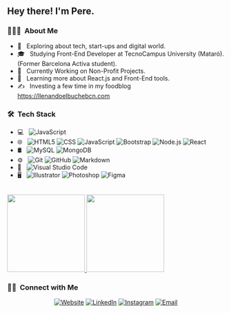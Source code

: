 <h2> Hey there! I'm Pere.</h2>

<h3> 👨🏻‍💻 &nbsp;About Me </h3>

- 🤔 &nbsp; Exploring about tech, start-ups and digital world.
- 🎓 &nbsp; Studying Front-End Developer at TecnoCampus University (Mataró). (Former Barcelona Activa student).
- 💼 &nbsp; Currently Working on Non-Profit Projects.
- 🌱 &nbsp; Learning more about React.js and Front-End tools.
- ✍️ &nbsp; Investing a few time in my foodblog https://llenandoelbuchebcn.com

<h3> 🛠 &nbsp;Tech Stack</h3>

- 💻 &nbsp;
  ![JavaScript](https://img.shields.io/badge/-JavaScript-333333?style=flat&logo=javascript)
- 🌐 &nbsp;
  ![HTML5](https://img.shields.io/badge/-HTML5-333333?style=flat&logo=HTML5)
  ![CSS](https://img.shields.io/badge/-CSS-333333?style=flat&logo=CSS3&logoColor=1572B6)
  ![JavaScript](https://img.shields.io/badge/-JavaScript-333333?style=flat&logo=javascript)
  ![Bootstrap](https://img.shields.io/badge/-Bootstrap-333333?style=flat&logo=bootstrap&logoColor=563D7C)
  ![Node.js](https://img.shields.io/badge/-Node.js-333333?style=flat&logo=node.js)
  ![React](https://img.shields.io/badge/-React-333333?style=flat&logo=react)
- 🛢 &nbsp;
  ![MySQL](https://img.shields.io/badge/-MySQL-lightgrey?style=flat&logo=mysql)
  ![MongoDB](https://img.shields.io/badge/-MongoDB-lightgrey?style=flat&logo=mongodb)
- ⚙️ &nbsp;
  ![Git](https://img.shields.io/badge/-Git-333333?style=flat&logo=git)
  ![GitHub](https://img.shields.io/badge/-GitHub-333333?style=flat&logo=github)
  ![Markdown](https://img.shields.io/badge/-Markdown-333333?style=flat&logo=markdown)
- 🔧 &nbsp;
  ![Visual Studio Code](https://img.shields.io/badge/-Visual%20Studio%20Code-333333?style=flat&logo=visual-studio-code&logoColor=007ACC)
- 🖥 &nbsp;
  ![Illustrator](https://img.shields.io/badge/-Illustrator-333333?style=flat&logo=adobe-illustrator)
  ![Photoshop](https://img.shields.io/badge/-Photoshop-333333?style=flat&logo=adobe-photoshop)
  ![Figma](https://img.shields.io/badge/-Figma-333333?style=flat&logo=figma)

<br/>

<a href="https://github.com/En-Pere">
  <img height="180em" src="https://github-readme-stats.vercel.app/api?username=En-Pere&theme=buefy&show_icons=true" />
  <img height="180em" src="https://github-readme-stats.vercel.app/api/top-langs/?username=En-Pere&theme=buefy&layout=compact" />
</a>

<br/>

<h3> 🤝🏻 &nbsp;Connect with Me </h3>

<p align="center">
<a href="https://www.enpereruba.com/"><img alt="Website" src="https://img.shields.io/badge/Website-www.enpereruba.com-blue?style=flat-square&logo=google-chrome"></a>
<a href="https://www.linkedin.com/in/en-pere/"><img alt="LinkedIn" src="https://img.shields.io/badge/LinkedIn-Pere%20Ruiz-blue?style=flat-square&logo=linkedin"></a>
<a href="https://www.instagram.com/enpereruba/"><img alt="Instagram" src="https://img.shields.io/badge/Instagram-enpereruba-blue?style=flat-square&logo=instagram"></a>
<a href="mailto:info@enpereruba.com"><img alt="Email" src="https://img.shields.io/badge/Email-info@enpereruba.com-blue?style=flat-square&logo=gmail"></a>
</p>

